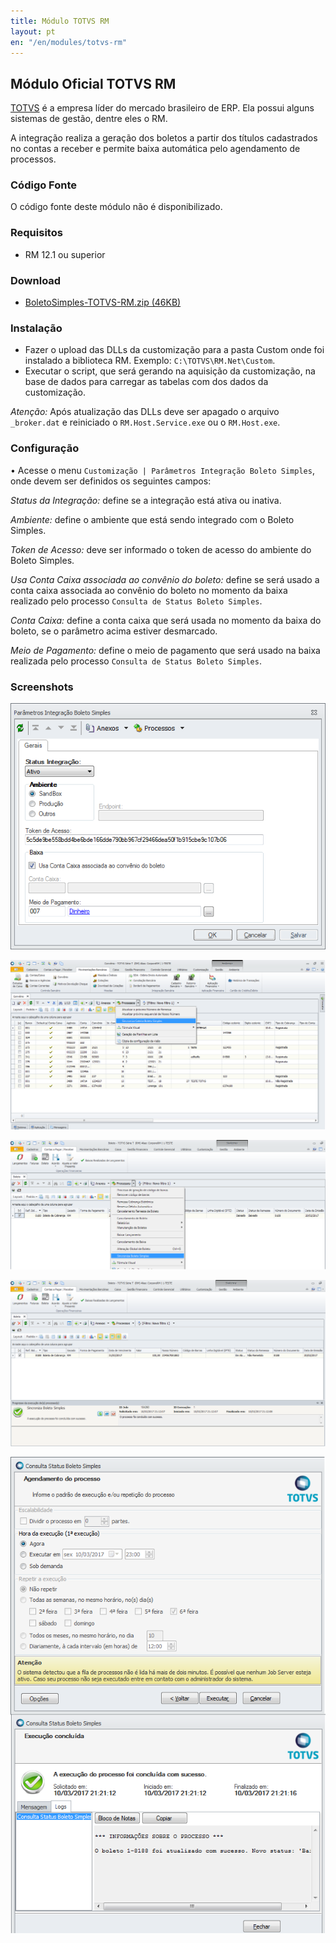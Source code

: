 ```yaml
---
title: Módulo TOTVS RM
layout: pt
en: "/en/modules/totvs-rm"
---
```


## Módulo Oficial TOTVS RM

[TOTVS](https://www.totvs.com) é a empresa líder do mercado brasileiro de ERP. Ela possui alguns sistemas de gestão, dentre eles o RM.

A integração realiza a geração dos boletos a partir dos títulos cadastrados no contas a receber e permite baixa automática pelo agendamento de processos.

### Código Fonte

O código fonte deste módulo não é disponibilizado.

### Requisitos

* RM 12.1 ou superior

### Download

* [BoletoSimples-TOTVS-RM.zip (46KB)](/downloads/BoletoSimples-TOTVS-RM.zip)

### Instalação

*	Fazer o upload das DLLs da customização para a pasta Custom onde foi instalado a biblioteca RM. Exemplo: `C:\TOTVS\RM.Net\Custom`.
*	Executar o script, que será gerando na aquisição da customização, na base de dados para carregar as tabelas com dos dados da customização.

*Atenção:* Após atualização das DLLs deve ser apagado o arquivo `_broker.dat` e reiniciado o `RM.Host.Service.exe` ou o `RM.Host.exe`.

### Configuração

•	Acesse o menu `Customização | Parâmetros Integração Boleto Simples`, onde devem ser definidos os seguintes campos:

*Status da Integração:* define se a integração está ativa ou inativa.

*Ambiente:* define o ambiente que está sendo integrado com o Boleto Simples.

*Token de Acesso:* deve ser informado o token de acesso do ambiente do Boleto Simples.

*Usa Conta Caixa associada ao convênio do boleto:* define se será usado a conta caixa associada ao convênio do boleto no momento da baixa realizado pelo processo `Consulta de Status Boleto Simples`.

*Conta Caixa:* define a conta caixa que será usada no momento da baixa do boleto, se o parâmetro acima estiver desmarcado.

*Meio de Pagamento:* define o meio de pagamento que será usado na baixa realizada pelo processo `Consulta de Status Boleto Simples`.

### Screenshots

![](/img/modules/totvs-rm/screenshot-1.png)

![](/img/modules/totvs-rm/screenshot-2.png)

![](/img/modules/totvs-rm/screenshot-3.png)

![](/img/modules/totvs-rm/screenshot-4.png)

![](/img/modules/totvs-rm/screenshot-5.png)
